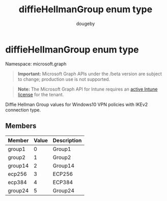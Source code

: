 ﻿---
title: "diffieHellmanGroup enum type"
description: "Diffie Hellman Group values for Windows10 VPN policies with IKEv2 connection type."
author: "dougeby"
localization_priority: Normal
ms.prod: "intune"
doc_type: enumPageType
---

# diffieHellmanGroup enum type

Namespace: microsoft.graph

> **Important:** Microsoft Graph APIs under the /beta version are subject to change; production use is not supported.

> **Note:** The Microsoft Graph API for Intune requires an [active Intune license](https://go.microsoft.com/fwlink/?linkid=839381) for the tenant.

Diffie Hellman Group values for Windows10 VPN policies with IKEv2 connection type.

## Members

| Member  | Value | Description |
| :------ | :---- | :---------- |
| group1  | 0     | Group1      |
| group2  | 1     | Group2      |
| group14 | 2     | Group14     |
| ecp256  | 3     | ECP256      |
| ecp384  | 4     | ECP384      |
| group24 | 5     | Group24     |
